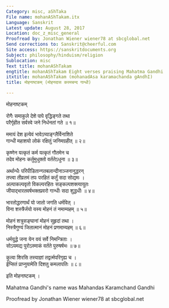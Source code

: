 ```yaml
---
Category: misc, aShTaka
File name: mohanAShTakam.itx
Language: Sanskrit
Latest update: August 28, 2017
Location: doc_z_misc_general
Proofread by: Jonathan Wiener wiener78 at sbcglobal.net
Send corrections to: Sanskrit@cheerful.com
Site access: https://sanskritdocuments.org
Subject: philosophy/hinduism/religion
Sublocation: misc
Text title: mohanAShTakam
engtitle: mohanAShTakam Eight verses praising Mahatma Gandhi
itxtitle: mohanAShTakam (mohanadAsa karamachanda gAndhI)
title: मोहनाष्टकम् (मोहनदास करमचन्द गान्धी)

---
```

  
 मोहनाष्टकम्   
  
रोगैः समाकुले देशे पापे वृद्धिङ्गते तथा  
परैर्गृहीत सर्वस्वे जने निर्धनतां गते ॥ १॥  
  
ममायं देश इत्येवं भावेऽप्याङ्ग्लैर्विनाशिते  
गान्धी महाशयो लोकं रक्षितुं जनिमग्रहीत् ॥ २॥  
  
कृष्णेन यत्कृतं कर्म यत्कृतं गौतमेन च  
तदेव मोहनः कर्तुमुधुक्तो वर्ततेऽधुना ॥ ३॥  
  
अर्थान्धैः परिपीडितान्गतबलान्दीनाञ्जनानुद्धरन्  
तप्त्वा तीव्रतमं तपः परहितं कर्तुं सदा सोद्यमः ।  
अल्पाकल्पवृतो विकल्परहितः सङ्कल्पशक्त्यायुतः  
जीयाद्भारतवर्षभक्तप्रवरो गान्धीः सदा शुद्धधीः ॥ ४॥  
  
भारतोद्धरणार्थं यो जातो जगति धर्मवित् ।  
विना शस्त्रैर्जयो यस्य मोहनं तं नमाम्यहम् ॥ ५॥  
  
मोहनं शत्रुसङ्घानां मोहनं सुहृदां तथा ।  
निस्त्रैगुण्यं जितात्मानं मोहनं प्रणमाम्यहम् ॥ ६॥  
  
धर्मयुद्धे जना येन वयं सर्वे निमन्त्रिताः  ।  
सोऽयमद्य पुरोऽस्माकं वर्तते पुरुषर्षभः ॥ ७॥  
  
कुत्वा शिरसि तस्याज्ञां तद्वर्त्मपरिगृह्य च ।  
ईप्सितं प्राप्नुयामेति दिशतु कमलापतिः ॥ ८॥  
  
इति मोहनाष्टकम् ।  
  
Mahatma Gandhi's name was Mahandas Karamchand Gandhi  
  
Proofread by Jonathan Wiener wiener78 at sbcglobal.net  
  
